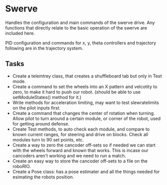 # Swerve
Handles the configuration and main commands of the swerve drive. Any functions that directly relate to the basic operation of the swerve are included here.

PID configuration and commands for x, y, theta controllers and trajectory following are in the trajectory system.

## Tasks
* Create a telemtrey class, that creates a shuffleboard tab but only in Test mode.
* Create a command to set the wheels into an X pattern and velcotity to zero, to make it hard to push our robot. (should be able to use setModuleStates() method for it.)
* Write methods for acceleration limiting, may want to test slewratelimits on the pilot inputs first.
* Create a command that changes the center of rotation when turning. Allow pilot to turn around a certain module, or corner of the robot, used for getting around defense.
* Create Test methods, to auto check each module, and compare to known current ranges, for steering and drive on blocks. Check all modules turn to 90 set points, etc.
* Create a way to zero the cancoder off-sets so if needed we can start with the wheels forward and known that works. This is incase our cancoders aren't working and we need to run a match.
* Create an easy way to store the cancoder off-sets to a file on the roboRIO.
* Create a Pose class: has a pose estimater and all the things needed for esimating the robots position.
